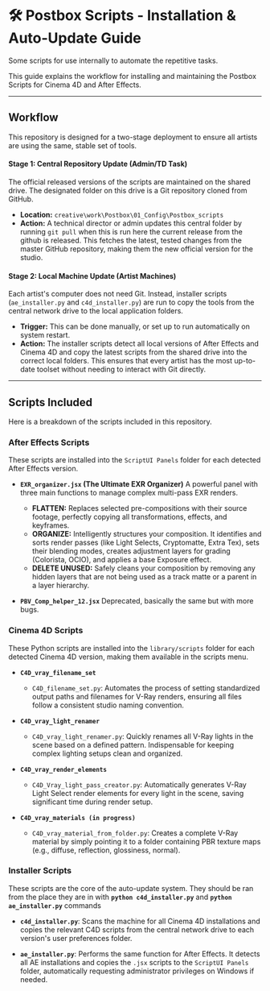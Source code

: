 # 🛠️ Postbox Scripts - Installation & Auto-Update Guide

Some scripts for use internally to automate the repetitive tasks.

This guide explains the workflow for installing and maintaining the Postbox Scripts for Cinema 4D and After Effects.

---

##  Workflow

This repository is designed for a two-stage deployment to ensure all artists are using the same, stable set of tools.

#### Stage 1: Central Repository Update (Admin/TD Task)

The official released versions of the scripts are maintained on the shared drive. The designated folder on this drive is a Git repository cloned from GitHub.

-   **Location:** `creative\work\Postbox\01_Config\Postbox_scripts`
-   **Action:** A technical director or admin updates this central folder by running `git pull` when this is run here the current release from the github is released. This fetches the latest, tested changes from the master GitHub repository, making them the new official version for the studio.

#### Stage 2: Local Machine Update (Artist Machines)

Each artist's computer does not need Git. Instead, installer scripts (`ae_installer.py` and `c4d_installer.py`) are run to copy the tools from the central network drive to the local application folders.

-   **Trigger:** This can be done manually, or set up to run automatically on system restart.
-   **Action:** The installer scripts detect all local versions of After Effects and Cinema 4D and copy the latest scripts from the shared drive into the correct local folders. This ensures that every artist has the most up-to-date toolset without needing to interact with Git directly.

---

## Scripts Included

Here is a breakdown of the scripts included in this repository.

### After Effects Scripts

These scripts are installed into the `ScriptUI Panels` folder for each detected After Effects version.

-   **`EXR_organizer.jsx` (The Ultimate EXR Organizer)**
    A powerful panel with three main functions to manage complex multi-pass EXR renders.
    -   **FLATTEN:** Replaces selected pre-compositions with their source footage, perfectly copying all transformations, effects, and keyframes.
    -   **ORGANIZE:** Intelligently structures your composition. It identifies and sorts render passes (like Light Selects, Cryptomatte, Extra Tex), sets their blending modes, creates adjustment layers for grading (Colorista, OCIO), and applies a base Exposure effect.
    -   **DELETE UNUSED:** Safely cleans your composition by removing any hidden layers that are not being used as a track matte or a parent in a layer hierarchy.

-   **`PBV_Comp_helper_12.jsx`**
    Deprecated, basically the same but with more bugs.

### Cinema 4D Scripts

These Python scripts are installed into the `library/scripts` folder for each detected Cinema 4D version, making them available in the scripts menu.

-   **`C4D_vray_filename_set`**
    -   `C4D_filename_set.py`: Automates the process of setting standardized output paths and filenames for V-Ray renders, ensuring all files follow a consistent studio naming convention.

-   **`C4D_vray_light_renamer`**
    -   `C4D_vray_light_renamer.py`: Quickly renames all V-Ray lights in the scene based on a defined pattern. Indispensable for keeping complex lighting setups clean and organized.

-   **`C4D_vray_render_elements`**
    -   `C4D_Vray_light_pass_creator.py`: Automatically generates V-Ray Light Select render elements for every light in the scene, saving significant time during render setup.

-   **`C4D_vray_materials (in progress)`**
    -   `C4D_vray_material_from_folder.py`: Creates a complete V-Ray material by simply pointing it to a folder containing PBR texture maps (e.g., diffuse, reflection, glossiness, normal).

### Installer Scripts

These scripts are the core of the auto-update system. They should be ran from the place they are in with **`python c4d_installer.py`**  and **`python ae_installer.py`** commands

-   **`c4d_installer.py`**:
    Scans the machine for all Cinema 4D installations and copies the relevant C4D scripts from the central network drive to each version's user preferences folder.

-   **`ae_installer.py`**:
    Performs the same function for After Effects. It detects all AE installations and copies the `.jsx` scripts to the `ScriptUI Panels` folder, automatically requesting administrator privileges on Windows if needed.
